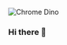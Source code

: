 ![Chrome Dino](https://mir-s3-cdn-cf.behance.net/project_modules/max_1200/4ff07986208593.5d9a654e92f36.gif)

### Hi there 👋



<!--
**raj713335/raj713335** is a ✨ _special_ ✨ repository because its `README.md` (this file) appears on your GitHub profile.

Here are some ideas to get you started:

- 🔭 I’m currently working on Deep Neural Networks 
- 🌱 I’m currently learning Natural Language Processing
- 👯 I’m looking to collaborate on Machine Learning Projects
- 🤔 I’m looking for help with PoseNet 
- 💬 Ask me about anything and everything
- 📫 How to reach me: https://www.linkedin.com/in/arnab-das-732515143
- 😄 Pronouns: I love Cats.
- ⚡ Fun fact: ...
-->
